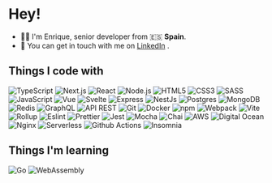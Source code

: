 <h1>Hey!</h1>

<ul>
  <li>👋🏻 I'm Enrique, senior developer from 🇪🇸 <b>Spain</b>.</li>
  <li>💬 You can get in touch with me on <a href="https://www.linkedin.com/in/enrique-bernabeu">LinkedIn</a> .</li>
</ul>

<h2>Things I code with</h2>
  <p>
  
  <img alt="TypeScript" src="https://img.shields.io/badge/-TypeScript-007ACC?style=flat-square&logo=typescript&logoColor=white" />
  <img alt="Next.js" src="https://img.shields.io/badge/-Next.js-000?style=flat-square&logo=next.js&logoColor=white" />
  <img alt="React" src="https://img.shields.io/badge/-React-1572B6?style=flat-square&logo=react&logoColor=white" />
  <img alt="Node.js" src="https://img.shields.io/badge/-Node.js-43853D?style=flat-square&logo=node.js&logoColor=white" />  
  <img alt="HTML5" src="https://img.shields.io/badge/-HTML5-E34F26?style=flat-square&logo=html5&logoColor=white" />
  <img alt="CSS3" src="https://img.shields.io/badge/CSS3-1572B6?style=flat-square&logo=css3&logoColor=white" />
  <img alt="SASS" src="https://img.shields.io/badge/-SASS-CC6699?style=flat-square&logo=sass&logoColor=white" />
  <img alt="JavaScript" src="https://shields.io/badge/-JavaScript-2E2E2E?logo=JavaScript&logoColor=FFF&style=flat-square" />
  <img alt="Vue" src="https://img.shields.io/badge/-Vue.js-35495E?style=flat-square&logo=vuedotjs&logoColor=FFF" />
  <img alt="Svelte" src="https://img.shields.io/badge/-Svelte-f96743?style=flat-square&logo=svelte&logoColor=FFF" />
  <img alt="Express" src="https://img.shields.io/badge/-Express.js-404D59?style=flat-square&logo=express&logoColor=FFF" />
  <img alt="NestJs" src="https://img.shields.io/badge/-NestJs-ea2845?style=flat-square&logo=nestjs&logoColor=white" />
  <img alt="Postgres" src="https://img.shields.io/badge/-Postgres-0064a5?style=flat-square&logo=postgresql&logoColor=FFF" />
  <img alt="MongoDB" src="https://img.shields.io/badge/-MongoDB-589636?style=flat-square&logo=mongodb&logoColor=FFF" />
  <img alt="Redis" src="https://img.shields.io/badge/-Redis-c93131?style=flat-square&logo=redis&logoColor=FFF" />
  <img alt="GraphQL" src="https://img.shields.io/badge/-GraphQL-E10098?style=flat-square&logo=graphql&logoColor=FFF" />
  <img alt="API REST" src="https://img.shields.io/badge/-API%20REST-c93131?style=flat-square&logoColor=FFF" />
  <img alt="Git" src="https://img.shields.io/badge/-Git-F05032?style=flat-square&logo=git&logoColor=white" />
  <img alt="Docker" src="https://img.shields.io/badge/-Docker-46a2f1?style=flat-square&logo=docker&logoColor=white" />
  <img alt="npm" src="https://img.shields.io/badge/-NPM-CB3837?style=flat-square&logo=npm&logoColor=white" />
  <img alt="Webpack" src="https://img.shields.io/badge/-Webpack-007ACC?style=flat-square&logo=webpack&logoColor=white" /> 
  <img alt="Vite" src="https://img.shields.io/badge/-Vite-B448FE?style=flat-square&logo=vite&logoColor=white" /> 
  <img alt="Rollup" src="https://img.shields.io/badge/-Rollup-EC4A3F?style=flat-square&logo=rollup.js&logoColor=white" />
  <img alt="Eslint" src="https://img.shields.io/badge/-Eslint-CC6699?style=flat-square&logo=eslint&logoColor=white" />
  <img alt="Prettier" src="https://img.shields.io/badge/-Prettier-F7B93E?style=flat-square&logo=prettier&logoColor=white" />
  <img alt="Jest" src="https://img.shields.io/badge/-Jest-444?style=flat-square&logo=jest&logoColor=white" /> 
  <img alt="Mocha" src="https://img.shields.io/badge/-Mocha-444?style=flat-square&logo=mocha&logoColor=white" /> 
  <img alt="Chai" src="https://img.shields.io/badge/-Chai-444?style=flat-square&logo=chai&logoColor=white" /> 
  <img alt="AWS" src="https://img.shields.io/badge/-AWS-F05032?style=flat-square&logo=amazon&logoColor=white" /> 
  <img alt="Digital Ocean" src="https://img.shields.io/badge/-Digital%20Ocean-0064a5?style=flat-square&logo=digitalocean&logoColor=white" /> 
  <img alt="Nginx" src="https://img.shields.io/badge/-Nginx-43853D?style=flat-square&logo=nginx&logoColor=white" />
  <img alt="Serverless" src="https://img.shields.io/badge/-Serverless-000?style=flat-square&logo=serverless&logoColor=white" />  
  <img alt="Github Actions" src="https://img.shields.io/badge/-Github_Actions-2088FF?style=flat-square&logo=github-actions&logoColor=white" />  
  <img alt="Insomnia" src="https://img.shields.io/badge/-Insomnia-5849BE?style=flat-square&logo=insomnia&logoColor=white" />
</p>

<h2>Things I'm learning</h2>
<p>
<img alt="Go" src="https://img.shields.io/badge/-Go-007ACC?style=flat-square&logo=go&logoColor=white" />  
<img alt="WebAssembly" src="https://img.shields.io/badge/-WebAssembly-2088FF?style=flat-square&logo=webassembly&logoColor=white" />  
</p>

